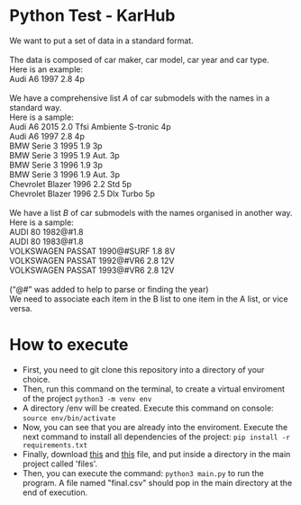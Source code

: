 # Python Test - KarHub

We want to put a set of data in a standard format.<br><br>
The data is composed of car maker, car model, car year and car type.<br>
Here is an example:<br>
Audi A6 1997 2.8 4p<br><br>
We have a comprehensive list *A* of car submodels with the names in a standard way.<br>
Here is a sample:<br>
Audi A6 2015 2.0 Tfsi Ambiente S-tronic 4p<br>
Audi A6 1997 2.8 4p<br>
BMW Serie 3 1995 1.9 3p<br>
BMW Serie 3 1995 1.9 Aut. 3p<br>
BMW Serie 3 1996 1.9 3p<br>
BMW Serie 3 1996 1.9 Aut. 3p<br>
Chevrolet Blazer 1996 2.2 Std 5p<br>
Chevrolet Blazer 1996 2.5 Dlx Turbo 5p<br><br>
We have a list *B* of car submodels with the names organised in another way.<br>
Here is a sample:<br>
AUDI 80 1982@#1.8<br>
AUDI 80 1983@#1.8<br>
VOLKSWAGEN PASSAT 1990@#SURF 1.8 8V<br>
VOLKSWAGEN PASSAT 1992@#VR6 2.8 12V<br>
VOLKSWAGEN PASSAT 1993@#VR6 2.8 12V<br><br>
(“@#” was added to help to parse or finding the year)<br>
We need to associate each item in the B list to one item in the A list, or vice versa.

# How to execute
* First, you need to git clone this repository into a directory of your choice.
* Then, run this command on the terminal, to create a virtual enviroment of the project `python3 -m venv env`
* A directory /env will be created. Execute this command on console: `source env/bin/activate`
* Now, you can see that you are already into the enviroment. Execute the next command to install all dependencies of the project: `pip install -r requirements.txt`
* Finally, download [this](https://docs.google.com/spreadsheets/d/1UQwiCNfocyT_RmETH73EGCKthtKgmrdJ/edit#gid=964486320 "First file") and [this](https://drive.google.com/file/d/1gMzbKAgrJFJ4CQYoE-HkBaXMlLKeBlhL/view "Second file") file, and put inside a directory in the main project called 'files'.
* Then, you can execute the command: `python3 main.py` to run the program. A file named "final.csv" should pop in the main directory at the end of execution.

